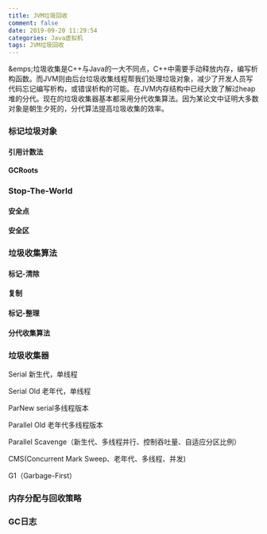 ```yaml
---
title: JVM垃圾回收
comment: false
date: 2019-09-20 11:29:54
categories: Java虚拟机
tags: JVM垃圾回收
---
```


&emps;垃圾收集是C++与Java的一大不同点，C++中需要手动释放内存，编写析构函数。而JVM则由后台垃圾收集线程帮我们处理垃圾对象，减少了开发人员写代码忘记编写析构，或错误析构的可能。在JVM内存结构中已经大致了解过heap堆的分代。现在的垃圾收集器基本都采用分代收集算法。因为某论文中证明大多数对象是朝生夕死的，分代算法提高垃圾收集的效率。

### 标记垃圾对象

#### 引用计数法

#### GCRoots

### Stop-The-World

#### 安全点

#### 安全区

### 垃圾收集算法

#### 标记-清除

#### 复制

#### 标记-整理

#### 分代收集算法

### 垃圾收集器

Serial 新生代，单线程

Serial Old 老年代，单线程

ParNew serial多线程版本

Parallel Old 老年代多线程版本

Parallel Scavenge（新生代、多线程并行、控制吞吐量、自适应分区比例）

CMS(Concurrent Mark Sweep、老年代、多线程、并发)

G1（Garbage-First）

### 内存分配与回收策略

### GC日志
